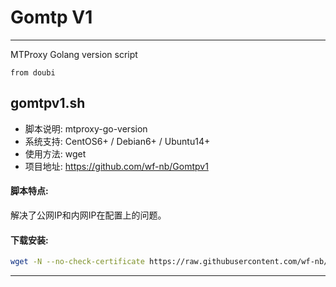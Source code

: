 # Gomtp V1
----

MTProxy Golang version script

`from doubi`
## gomtpv1.sh

- 脚本说明: mtproxy-go-version
- 系统支持: CentOS6+ / Debian6+ / Ubuntu14+
- 使用方法: wget
- 项目地址: https://github.com/wf-nb/Gomtpv1

#### 脚本特点:
解决了公网IP和内网IP在配置上的问题。

#### 下载安装:
``` bash
wget -N --no-check-certificate https://raw.githubusercontent.com/wf-nb/Gomtpv1/master/gomtpv1.sh && chmod +x gomtpv1.sh && bash gomtpv1.sh
```


---
